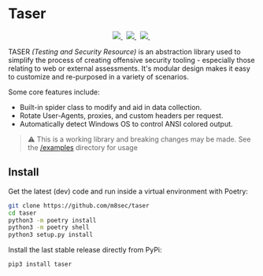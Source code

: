 # Taser
<p align="center">
    <a href="https://www.twitter.com/m8sec">
        <img src="https://img.shields.io/badge/Twitter-@m8sec-blue?style=plastic&logo=twitter"/>
    </a>&nbsp;
    <a href="/LICENSE">
        <img src="https://img.shields.io/badge/License-BSD_3--Clause-green?style=plastic&logo=github"/>
    </a>&nbsp;
    <a href="https://github.com/sponsors/m8sec">
        <img src="https://img.shields.io/badge/Sponsor-GitHub-red?style=plastic&logo=github"/>
    </a>&nbsp;
 </p>

TASER *(Testing and Security Resource)* is an abstraction library used to simplify the process of creating offensive security tooling - especially those relating to web or external assessments. It's modular design makes it easy to customize and re-purposed in a variety of scenarios. 

Some core features include:
* Built-in spider class to modify and aid in data collection.
* Rotate User-Agents, proxies, and custom headers per request.
* Automatically detect Windows OS to control ANSI colored output.

> :warning: This is a working library and breaking changes may be made. See the [/examples](/examples) directory for usage

## Install
Get the latest (dev) code and run inside a virtual environment with Poetry:
```bash
git clone https://github.com/m8sec/taser
cd taser
python3 -m poetry install
python3 -m poetry shell
python3 setup.py install
```

Install the last stable release directly from PyPi:
```bash
pip3 install taser
```